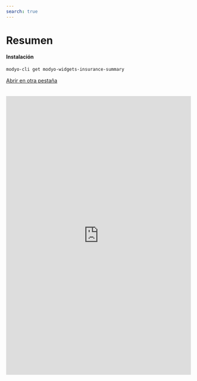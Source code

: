 ```yaml
---
search: true
---
```


# Resumen <Badge text="Beta" type="warn"/>

#### Instalación

```bash
modyo-cli get modyo-widgets-insurance-summary
```

[Abrir en otra pestaña](https://widgets-es.modyo.com/seguros/personas/resumen)

<iframe id="widgetFrame" src="https://widgets-es.modyo.com/seguros/personas/resumen" width="100%" frameBorder="0"  style="min-height:762px;overflow:auto;margin-top:20px;"/>

| Funcionalidad | Descripción |
| ------------- | ----------- |
